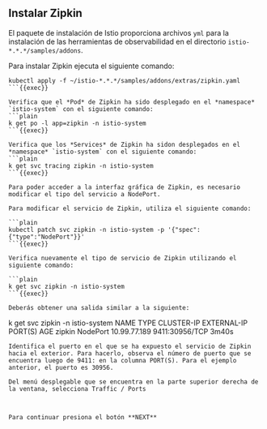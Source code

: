 ## Instalar Zipkin

El paquete de instalación de Istio proporciona archivos `yml` para la instalación de las herramientas de observabilidad en el directorio `istio-*.*.*/samples/addons`.

Para instalar Zipkin ejecuta el siguiente comando:

```plain
kubectl apply -f ~/istio-*.*.*/samples/addons/extras/zipkin.yaml
```{{exec}}

Verifica que el *Pod* de Zipkin ha sido desplegado en el *namespace* `istio-system` con el siguiente comando:
```plain
k get po -l app=zipkin -n istio-system
```{{exec}}

Verifica que los *Services* de Zipkin ha sidon desplegados en el *namespace* `istio-system` con el siguiente comando:
```plain
k get svc tracing zipkin -n istio-system
```{{exec}}

Para poder acceder a la interfaz gráfica de Zipkin, es necesario modificar el tipo del servicio a NodePort.

Para modificar el servicio de Zipkin, utiliza el siguiente comando:

```plain
kubectl patch svc zipkin -n istio-system -p '{"spec":{"type":"NodePort"}}'
```{{exec}}

Verifica nuevamente el tipo de servicio de Zipkin utilizando el siguiente comando:

```plain
k get svc zipkin -n istio-system
```{{exec}}

Deberás obtener una salida similar a la siguiente:
```
k get svc zipkin -n istio-system
NAME     TYPE       CLUSTER-IP     EXTERNAL-IP   PORT(S)          AGE
zipkin   NodePort   10.99.77.189   <none>        9411:30956/TCP   3m40s
```
Identifica el puerto en el que se ha expuesto el servicio de Zipkin hacia el exterior. Para hacerlo, observa el número de puerto que se encuentra luego de 9411: en la columna PORT(S). Para el ejemplo anterior, el puerto es 30956.

Del menú desplegable que se encuentra en la parte superior derecha de la ventana, selecciona Traffic / Ports



Para continuar presiona el botón **NEXT**
